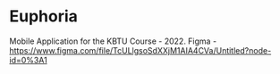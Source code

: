 # Euphoria

Mobile Application for the KBTU Course - 2022.
Figma - https://www.figma.com/file/TcULlgsoSdXXjM1AIA4CVa/Untitled?node-id=0%3A1
